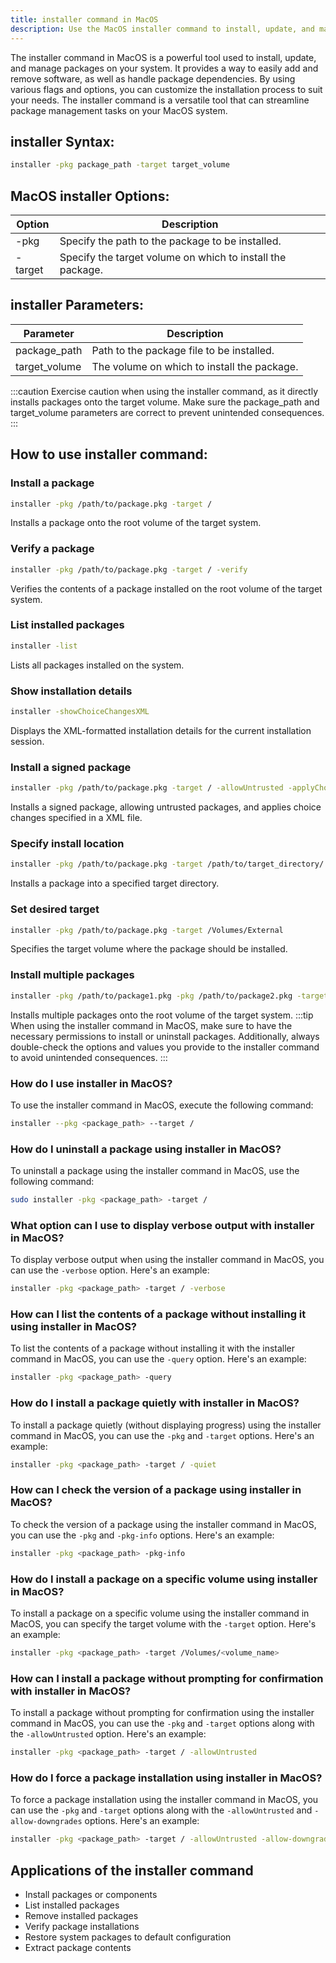 ```yaml
---
title: installer command in MacOS
description: Use the MacOS installer command to install, update, and manage packages efficiently. Learn about flags, options, and best practices.
---
```


The installer command in MacOS is a powerful tool used to install, update, and manage packages on your system. It provides a way to easily add and remove software, as well as handle package dependencies. By using various flags and options, you can customize the installation process to suit your needs. The installer command is a versatile tool that can streamline package management tasks on your MacOS system.
## installer Syntax:
```bash
installer -pkg package_path -target target_volume
```

## MacOS installer Options:
| Option | Description                  |
|--------|------------------------------|
| -pkg   | Specify the path to the package to be installed. |
| -target| Specify the target volume on which to install the package. |

## installer Parameters:
| Parameter     | Description                              |
|---------------|------------------------------------------|
| package_path  | Path to the package file to be installed.|
| target_volume  | The volume on which to install the package.| 

:::caution
Exercise caution when using the installer command, as it directly installs packages onto the target volume. Make sure the package_path and target_volume parameters are correct to prevent unintended consequences.
:::
## How to use installer command:
### Install a package
```bash
installer -pkg /path/to/package.pkg -target /
```
Installs a package onto the root volume of the target system.

### Verify a package
```bash
installer -pkg /path/to/package.pkg -target / -verify
```
Verifies the contents of a package installed on the root volume of the target system.

### List installed packages
```bash
installer -list
```
Lists all packages installed on the system.

### Show installation details
```bash
installer -showChoiceChangesXML
```
Displays the XML-formatted installation details for the current installation session.

### Install a signed package
```bash
installer -pkg /path/to/package.pkg -target / -allowUntrusted -applyChoiceChangesXML /path/to/choice_changes.xml
```
Installs a signed package, allowing untrusted packages, and applies choice changes specified in a XML file. 

### Specify install location
```bash
installer -pkg /path/to/package.pkg -target /path/to/target_directory/
```
Installs a package into a specified target directory.

### Set desired target
```bash
installer -pkg /path/to/package.pkg -target /Volumes/External
```
Specifies the target volume where the package should be installed.

### Install multiple packages
```bash
installer -pkg /path/to/package1.pkg -pkg /path/to/package2.pkg -target /
```
Installs multiple packages onto the root volume of the target system.
:::tip
When using the installer command in MacOS, make sure to have the necessary permissions to install or uninstall packages. Additionally, always double-check the options and values you provide to the installer command to avoid unintended consequences.
:::

### How do I use installer in MacOS?
To use the installer command in MacOS, execute the following command:
```bash
installer --pkg <package_path> --target /
```

### How do I uninstall a package using installer in MacOS?
To uninstall a package using the installer command in MacOS, use the following command:
```bash
sudo installer -pkg <package_path> -target /
```

### What option can I use to display verbose output with installer in MacOS?
To display verbose output when using the installer command in MacOS, you can use the `-verbose` option. Here's an example:
```bash
installer -pkg <package_path> -target / -verbose
```

### How can I list the contents of a package without installing it using installer in MacOS?
To list the contents of a package without installing it with the installer command in MacOS, you can use the `-query` option. Here's an example:
```bash
installer -pkg <package_path> -query
```

### How do I install a package quietly with installer in MacOS?
To install a package quietly (without displaying progress) using the installer command in MacOS, you can use the `-pkg` and `-target` options. Here's an example:
```bash
installer -pkg <package_path> -target / -quiet
```

### How can I check the version of a package using installer in MacOS?
To check the version of a package using the installer command in MacOS, you can use the `-pkg` and `-pkg-info` options. Here's an example:
```bash
installer -pkg <package_path> -pkg-info
```

### How do I install a package on a specific volume using installer in MacOS?
To install a package on a specific volume using the installer command in MacOS, you can specify the target volume with the `-target` option. Here's an example:
```bash
installer -pkg <package_path> -target /Volumes/<volume_name>
```

### How can I install a package without prompting for confirmation with installer in MacOS?
To install a package without prompting for confirmation using the installer command in MacOS, you can use the `-pkg` and `-target` options along with the `-allowUntrusted` option. Here's an example:
```bash
installer -pkg <package_path> -target / -allowUntrusted
```

### How do I force a package installation using installer in MacOS?
To force a package installation using the installer command in MacOS, you can use the `-pkg` and `-target` options along with the `-allowUntrusted` and `-allow-downgrades` options. Here's an example:
```bash
installer -pkg <package_path> -target / -allowUntrusted -allow-downgrades
```

## Applications of the installer command

- Install packages or components
- List installed packages
- Remove installed packages
- Verify package installations
- Restore system packages to default configuration
- Extract package contents